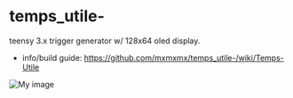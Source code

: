 temps_utile-
============

teensy 3.x trigger generator w/ 128x64 oled display.

- info/build guide: https://github.com/mxmxmx/temps_utile-/wiki/Temps-Utile


![My image](https://farm1.staticflickr.com/628/20400765240_149a3ea220_b.jpg)

